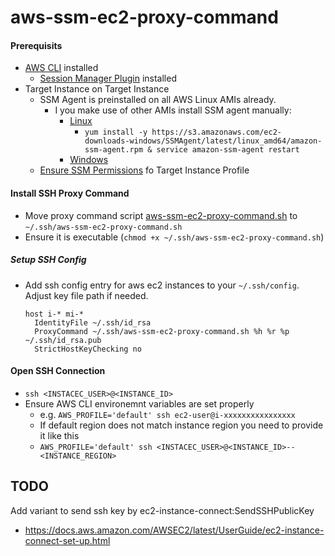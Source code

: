 # aws-ssm-ec2-proxy-command

#### Prerequisits
* [AWS CLI](https://docs.aws.amazon.com/cli/latest/userguide/cli-chap-install.html) installed
  * [Session Manager Plugin](https://docs.aws.amazon.com/systems-manager/latest/userguide/session-manager-working-with-install-plugin.html) installed
* Target Instance on Target Instance
  * SSM Agent is preinstalled on all AWS Linux AMIs already.<br>
    * I you make use of other AMIs install SSM agent manually:
      * [Linux](https://docs.aws.amazon.com/systems-manager/latest/userguide/sysman-install-ssm-agent.html)
        * `yum install -y https://s3.amazonaws.com/ec2-downloads-windows/SSMAgent/latest/linux_amd64/amazon-ssm-agent.rpm & service amazon-ssm-agent restart`
      * [Windows](https://docs.aws.amazon.com/systems-manager/latest/userguide/sysman-install-ssm-win.html)
  * [Ensure SSM Permissions](https://docs.aws.amazon.com/systems-manager/latest/userguide/setup-instance-profile.html) fo Target Instance Profile


#### Install SSH Proxy Command
  * Move proxy command script [aws-ssm-ec2-proxy-command.sh](aws-ssm-ec2-proxy-command.sh) to `~/.ssh/aws-ssm-ec2-proxy-command.sh`
  * Ensure it is executable (`chmod +x ~/.ssh/aws-ssm-ec2-proxy-command.sh`)

##### Setup SSH Config
* Add ssh config entry for aws ec2 instances to your `~/.ssh/config`. Adjust key file path if needed.
  ```ssh-config
  host i-* mi-*
    IdentityFile ~/.ssh/id_rsa
    ProxyCommand ~/.ssh/aws-ssm-ec2-proxy-command.sh %h %r %p ~/.ssh/id_rsa.pub
    StrictHostKeyChecking no
  ```

#### Open SSH Connection
* `ssh <INSTACEC_USER>@<INSTANCE_ID>`
* Ensure AWS CLI environemnt variables are set properly
  * e.g. `AWS_PROFILE='default' ssh ec2-user@i-xxxxxxxxxxxxxxxx`
  * If default region does not match instance region you need to provide it like this
  * `AWS_PROFILE='default' ssh <INSTACEC_USER>@<INSTANCE_ID>--<INSTANCE_REGION>`

## TODO
Add variant to send ssh key by ec2-instance-connect:SendSSHPublicKey
* https://docs.aws.amazon.com/AWSEC2/latest/UserGuide/ec2-instance-connect-set-up.html
